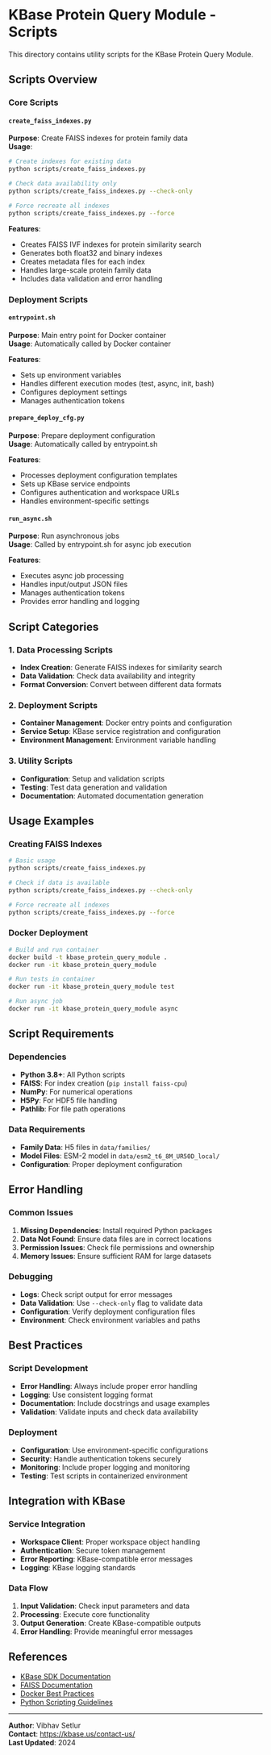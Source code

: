 # KBase Protein Query Module - Scripts

This directory contains utility scripts for the KBase Protein Query Module.

## Scripts Overview

### Core Scripts

#### `create_faiss_indexes.py`
**Purpose**: Create FAISS indexes for protein family data  
**Usage**:
```bash
# Create indexes for existing data
python scripts/create_faiss_indexes.py

# Check data availability only
python scripts/create_faiss_indexes.py --check-only

# Force recreate all indexes
python scripts/create_faiss_indexes.py --force
```

**Features**:
- Creates FAISS IVF indexes for protein similarity search
- Generates both float32 and binary indexes
- Creates metadata files for each index
- Handles large-scale protein family data
- Includes data validation and error handling

### Deployment Scripts

#### `entrypoint.sh`
**Purpose**: Main entry point for Docker container  
**Usage**: Automatically called by Docker container

**Features**:
- Sets up environment variables
- Handles different execution modes (test, async, init, bash)
- Configures deployment settings
- Manages authentication tokens

#### `prepare_deploy_cfg.py`
**Purpose**: Prepare deployment configuration  
**Usage**: Automatically called by entrypoint.sh

**Features**:
- Processes deployment configuration templates
- Sets up KBase service endpoints
- Configures authentication and workspace URLs
- Handles environment-specific settings

#### `run_async.sh`
**Purpose**: Run asynchronous jobs  
**Usage**: Called by entrypoint.sh for async job execution

**Features**:
- Executes async job processing
- Handles input/output JSON files
- Manages authentication tokens
- Provides error handling and logging

## Script Categories

### 1. Data Processing Scripts
- **Index Creation**: Generate FAISS indexes for similarity search
- **Data Validation**: Check data availability and integrity
- **Format Conversion**: Convert between different data formats

### 2. Deployment Scripts
- **Container Management**: Docker entry points and configuration
- **Service Setup**: KBase service registration and configuration
- **Environment Management**: Environment variable handling

### 3. Utility Scripts
- **Configuration**: Setup and validation scripts
- **Testing**: Test data generation and validation
- **Documentation**: Automated documentation generation

## Usage Examples

### Creating FAISS Indexes
```bash
# Basic usage
python scripts/create_faiss_indexes.py

# Check if data is available
python scripts/create_faiss_indexes.py --check-only

# Force recreate all indexes
python scripts/create_faiss_indexes.py --force
```

### Docker Deployment
```bash
# Build and run container
docker build -t kbase_protein_query_module .
docker run -it kbase_protein_query_module

# Run tests in container
docker run -it kbase_protein_query_module test

# Run async job
docker run -it kbase_protein_query_module async
```

## Script Requirements

### Dependencies
- **Python 3.8+**: All Python scripts
- **FAISS**: For index creation (`pip install faiss-cpu`)
- **NumPy**: For numerical operations
- **H5Py**: For HDF5 file handling
- **Pathlib**: For file path operations

### Data Requirements
- **Family Data**: H5 files in `data/families/`
- **Model Files**: ESM-2 model in `data/esm2_t6_8M_UR50D_local/`
- **Configuration**: Proper deployment configuration

## Error Handling

### Common Issues
1. **Missing Dependencies**: Install required Python packages
2. **Data Not Found**: Ensure data files are in correct locations
3. **Permission Issues**: Check file permissions and ownership
4. **Memory Issues**: Ensure sufficient RAM for large datasets

### Debugging
- **Logs**: Check script output for error messages
- **Data Validation**: Use `--check-only` flag to validate data
- **Configuration**: Verify deployment configuration files
- **Environment**: Check environment variables and paths

## Best Practices

### Script Development
- **Error Handling**: Always include proper error handling
- **Logging**: Use consistent logging format
- **Documentation**: Include docstrings and usage examples
- **Validation**: Validate inputs and check data availability

### Deployment
- **Configuration**: Use environment-specific configurations
- **Security**: Handle authentication tokens securely
- **Monitoring**: Include proper logging and monitoring
- **Testing**: Test scripts in containerized environment

## Integration with KBase

### Service Integration
- **Workspace Client**: Proper workspace object handling
- **Authentication**: Secure token management
- **Error Reporting**: KBase-compatible error messages
- **Logging**: KBase logging standards

### Data Flow
1. **Input Validation**: Check input parameters and data
2. **Processing**: Execute core functionality
3. **Output Generation**: Create KBase-compatible outputs
4. **Error Handling**: Provide meaningful error messages

## References

- [KBase SDK Documentation](https://kbase.github.io/kb_sdk_docs/)
- [FAISS Documentation](https://github.com/facebookresearch/faiss)
- [Docker Best Practices](https://docs.docker.com/develop/dev-best-practices/)
- [Python Scripting Guidelines](https://docs.python.org/3/tutorial/)

---

**Author**: Vibhav Setlur  
**Contact**: https://kbase.us/contact-us/  
**Last Updated**: 2024 